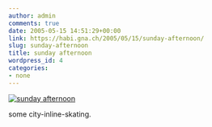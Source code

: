 ```yaml
---
author: admin
comments: true
date: 2005-05-15 14:51:29+00:00
link: https://habi.gna.ch/2005/05/15/sunday-afternoon/
slug: sunday-afternoon
title: sunday afternoon
wordpress_id: 4
categories:
- none
---
```


[![sunday afternoon](http://photos12.flickr.com/13972943_70e0b4617d_m.jpg)](http://www.flickr.com/photos/habi/13972943/)

some city-inline-skating.
